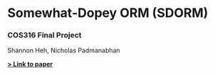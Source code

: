 # Somewhat-Dopey ORM (SDORM)

### COS316 Final Project

Shannon Heh, Nicholas Padmanabhan

**[> Link to paper](https://docs.google.com/document/d/1yamHB0l4iopcte4Oj9AZgCTCzgkjkSHDaM6WMEA1MVU/edit?usp=sharing)**
